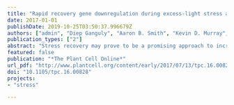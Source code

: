 ```yaml
---
title: "Rapid recovery gene downregulation during excess-light stress and recovery in Arabidopsis"
date: 2017-01-01
publishDate: 2019-10-25T03:50:37.996679Z
authors: ["admin", "Diep Ganguly", "Aaron B. Smith", "Kevin D. Murray", "Gonzalo M. Estavillo", "Iain R. Searle", "Ethan Ford", "Ozren Bogdanović", "Ryan Lister", "Justin O. Borevitz", "Steven R. Eichten", "Barry J. Pogson"]
publication_types: ["2"]
abstract: "Stress recovery may prove to be a promising approach to increase plant performance, and theoretically, mRNA instability may facilitate faster recovery. Transcriptome (RNA-seq, qPCR, sRNA-seq, PARE) and methylome profiling during repeated excess-light stress and recovery was performed at intervals as short as three minutes. We demonstrate that 87% of the stress-upregulated mRNAs analysed exhibit very rapid recovery. For instance, HSP101 abundance declined two-fold every 5.1 minutes. We term this phenomenon Rapid Recovery Gene Downregulation (RRGD), whereby mRNA abundance rapidly decreases promoting transcriptome resetting. Decay constants (k) were modelled using two strategies, linear and non-linear least squares regressions, with the latter accounting for both transcription and degradation. This revealed extremely short half-lives ranging from 2.7-60.0 minutes for 222 genes. Ribosome footprinting using degradome data demonstrated RRGD loci undergo co-translational decay and identified changes in the ribosome stalling index during stress and recovery. However, small RNAs and 5ʹ-3ʹ RNA decay were not essential for recovery of the transcripts examined, nor were any of the six excess light-associated methylome changes. We observed recovery-specific gene expression networks upon return to favorable conditions and six transcriptional memory types. In summary, rapid transcriptome resetting is reported in the context of active recovery and cellular memory."
featured: false
publication: "*The Plant Cell Online*"
url_pdf: "http://www.plantcell.org/content/early/2017/07/13/tpc.16.00828"
doi: "10.1105/tpc.16.00828"
projects:
- "stress"

---
```

